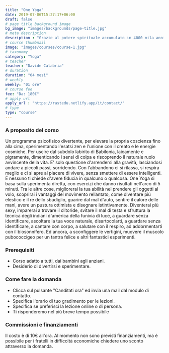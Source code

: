 ```yaml
---
title: "One Yoga"
date: 2019-07-06T15:27:17+06:00
draft: false
# page title background image
bg_image: "images/backgrounds/page-title.jpg"
# meta description
description : "Grazie al potere spirituale accumulato in 4000 mila anni di storia, siamo alla vigilia di una grande rivoluzione che porterà finalmente l'umanità a godersi questo meraviglioso pianeta."
# course thumbnail
image: "images/courses/course-1.jpg"
# taxonomy
category: "Yoga"
# teacher
teacher: "Davide Calabria"
# duration
duration: "04 mesi"
# weekly
weekly: "01 ore"
# course fee
fee: "Da: 180€"
# apply url
apply_url : "https://rastedu.netlify.app/it/contact/"
# type
type: "course"
---
```



### A proposito del corso

Un programma psicofisico divertente, per elevare la propria coscienza fino alla cima, sperimentando l'esatsi zen e l'unione con il creato e le energie cosmiche.  Per uscire dal subdolo labirito di Babilonia, laicamente e pigramente, dimenticando i sensi di colpa e riscoprendo il naturale ruolo avvincente della vita. E' solo questione d'arrendersi alla gravità, lasciandosi andare a piccoli passi, sorridendo. Con l'abbandono ci si rilassa, si respira meglio e ci si apre al piacere di vivere, senza smettere di essere intelligenti. E nessuno ti chiede d'avere fiducia in qualcuno o qualcosa. One Yoga si basa sulla sperimenta diretta, con esercizi che danno risultati nell'arco di 5 minuti. Tra le altre cose, migliorerai la tua abilità nel prendere gli oggetti al volo, scoprirai i vantaggi del movimento rellantato, come diventare più elestico e il re dello sbadiglio, guarire dal mal d'auto, sentire il calore delle mani, avere un pustura ottimista e disegnare istintivamente. Diventerai più sexy, imparerai a trovare il clitoride, svitare il mal di testa e sfruttura la tecnica degli indiani d'america della funivia di luce, a guardare senza identificare, ascoltare la tua voce naturale, disartocolarti, a guardare senza identificare, a cantare con corpo, a salutare con il respiro, ad addormentarti con il biosonnifero. Ed ancora, a sconfiggere le vertigini, muovere il muscolo pubococcigeo per un tantra felice e altri fantastici esperimenti.


### Prerequisiti


* Corso adatto a tutti, dai bambini agli anziani.
* Desiderio di divertirsi e sperimentare.


### Come fare la domanda

* Clicca sul pulsante "Canditati ora" ed invia una mail dal modulo di contatto.
* Specifica l'orario di tuo gradimento per le lezioni.
* Specifica se preferisci la lezione online o di persona.
* Ti risponderemo nel più breve tempo possibile



### Commissioni e finanziamenti 

Il costo è di 10€ all'ora. Al momento non sono previsti finanziamenti, ma è possibile per i fratelli in difficoltà economiche chiedere uno sconto attraverso la domanda.
